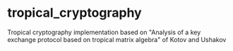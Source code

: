 # tropical_cryptography
Tropical cryptography implementation based on "Analysis of a key exchange protocol based on tropical matrix algebra" of Kotov and Ushakov
